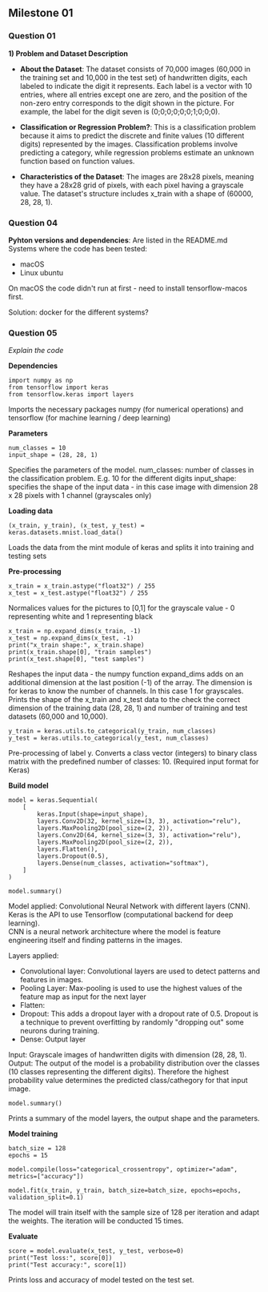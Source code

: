 ## Milestone 01

### Question 01 

**1) Problem and Dataset Description**

- **About the Dataset**: The dataset consists of 70,000 images (60,000 in 
the training set and 10,000 in the test set) of handwritten digits, each 
labeled to indicate the digit it represents. Each label is a vector with 
10 entries, where all entries except one are zero, and the position of the 
non-zero entry corresponds to the digit shown in the picture. For example, 
the label for the digit seven is (0;0;0;0;0;0;1;0;0;0).

- **Classification or Regression Problem?**: This is a classification 
problem because it aims to predict the discrete and finite values (10 
different digits) represented by the images. Classification problems 
involve predicting a category, while regression problems estimate an 
unknown function based on function values.

- **Characteristics of the Dataset**: The images are 28x28 pixels, meaning 
they have a 28x28 grid of pixels, with each pixel having a grayscale 
value. The dataset's structure includes x_train with a shape of (60000, 
28, 28, 1).

### Question 04 

**Pyhton versions and dependencies**: Are listed in the README.md  
Systems where the code has been tested:
* macOS
* Linux ubuntu

On macOS the code didn't run at first - need to install tensorflow-macos first. 

Solution: docker for the different systems? 

### Question 05

*Explain the code*

**Dependencies**
```
import numpy as np
from tensorflow import keras
from tensorflow.keras import layers
```

Imports the necessary packages numpy (for numerical operations) and tensorflow (for machine learning / deep learning)

**Parameters**
```
num_classes = 10
input_shape = (28, 28, 1)
```

Specifies the parameters of the model. 
num_classes: number of classes in the classification problem. E.g. 10 for the different digits 
input_shape: specifies the shape of the input data - in this case image with dimension 28 x 28 pixels with 1 channel (grayscales only) 

**Loading data**
```
(x_train, y_train), (x_test, y_test) = keras.datasets.mnist.load_data()
```

Loads the data from the mint module of keras and splits it into training and testing sets 

**Pre-processing**
```
x_train = x_train.astype("float32") / 255
x_test = x_test.astype("float32") / 255
```
Normalices values for the pictures to [0,1] for the grayscale value - 0 representing white and 1 representing black 

```
x_train = np.expand_dims(x_train, -1)
x_test = np.expand_dims(x_test, -1)
print("x_train shape:", x_train.shape)
print(x_train.shape[0], "train samples")
print(x_test.shape[0], "test samples")
```
Reshapes the input data - the numpy function expand_dims adds on an additional dimension at the last position (-1) of the array. The dimension is for keras to know the number of channels. In this case 1 for grayscales.  
Prints the shape of the x_train and x_test data to the check the correct dimension of the training data (28, 28, 1) and number of training and test datasets (60,000 and 10,000). 

```
y_train = keras.utils.to_categorical(y_train, num_classes)
y_test = keras.utils.to_categorical(y_test, num_classes)
```
Pre-processing of label y. Converts a class vector (integers) to binary class matrix with the predefined number of classes: 10. (Required input format for Keras) 


**Build model**
```
model = keras.Sequential(
    [
        keras.Input(shape=input_shape),
        layers.Conv2D(32, kernel_size=(3, 3), activation="relu"),
        layers.MaxPooling2D(pool_size=(2, 2)),
        layers.Conv2D(64, kernel_size=(3, 3), activation="relu"),
        layers.MaxPooling2D(pool_size=(2, 2)),
        layers.Flatten(),
        layers.Dropout(0.5),
        layers.Dense(num_classes, activation="softmax"),
    ]
)

model.summary()
```
Model applied: Convolutional Neural Network with different layers (CNN). 
Keras is the API to use Tensorflow (computational backend for deep learning).  
CNN is a neural network architecture where the model is feature engineering itself and finding patterns in the images. 

Layers applied: 
* Convolutional layer: Convolutional layers are used to detect patterns and features in images. 
* Pooling Layer: Max-pooling is used to use the highest values of the feature map as input for the next layer  
* Flatten:  
* Dropout: This adds a dropout layer with a dropout rate of 0.5. Dropout is a technique to prevent overfitting by randomly "dropping out" some neurons during training. 
* Dense: Output layer  

Input: Grayscale images of handwritten digits with dimension (28, 28, 1).
Output: The output of the model is a probability distribution over the classes (10 classes representing the different digits). Therefore the highest probability value determines the predicted class/cathegory for that input image.

```
model.summary()
```
Prints a summary of the model layers, the output shape and the parameters. 

**Model training**

```
batch_size = 128
epochs = 15

model.compile(loss="categorical_crossentropy", optimizer="adam", metrics=["accuracy"])

model.fit(x_train, y_train, batch_size=batch_size, epochs=epochs, validation_split=0.1)
```
The model will train itself with the sample size of 128 per iteration and adapt the weights. The iteration will be conducted 15 times. 

**Evaluate**
```
score = model.evaluate(x_test, y_test, verbose=0)
print("Test loss:", score[0])
print("Test accuracy:", score[1])
```
Prints loss and accuracy of model tested on the test set. 








